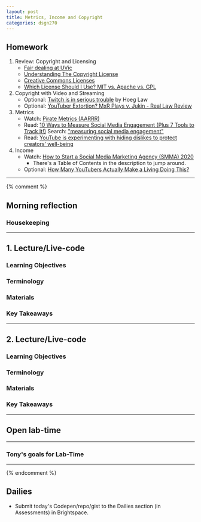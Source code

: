 ```yaml
---
layout: post
title: Metrics, Income and Copyright
categories: dsgn270
---
```


## Homework
1. Review: Copyright and Licensing
    - [Fair dealing at UVic](https://www.uvic.ca/library/featured/copyright/fairdealing/index.php)
    - [Understanding The Copyright License](https://www.smashingmagazine.com/2011/06/understanding-copyright-and-licenses/)
    - [Creative Commons Licenses](https://creativecommons.org/about/cclicenses/)
    - [Which License Should I Use? MIT vs. Apache vs. GPL](https://exygy.com/blog/which-license-should-i-use-mit-vs-apache-vs-gpl/)
2. Copyright with Video and Streaming
    - Optional: [Twitch is in serious trouble](https://youtu.be/E7wnROhHBH4) by Hoeg Law
    - Optional: [YouTuber Extortion? MxR Plays v. Jukin - Real Law Review](https://youtu.be/5A_i-sB9H0Q)
3. Metrics
    - Watch: [Pirate Metrics (AARRR)](https://www.youtube.com/watch?v=CcDpxG_Wz-k)
    - Read: [10 Ways to Measure Social Media Engagement (Plus 7 Tools to Track It!)](https://www.singlegrain.com/blog-posts/10-ways-to-measure-social-media-engagement/)
        Search: ["measuring social media engagement"](https://www.google.com/search?q=measuring+social+media+engagement)
    - Read: [YouTube is experimenting with hiding dislikes to protect creators’ well-being](https://www.theverge.com/2021/3/30/22358992/youtube-hiding-dislikes-experiment-creator-review-bomb)
4. Income
    - Watch: [How to Start a Social Media Marketing Agency (SMMA) 2020](https://youtu.be/754pSl_wm1E)
        - There's a Table of Contents in the description to jump around.
    - Optional: [How Many YouTubers Actually Make a Living Doing This?](https://youtu.be/L7e0tkXPOjA)

---
{% comment %}

## Morning reflection
### Housekeeping

---

## 1. Lecture/Live-code
### Learning Objectives
### Terminology
### Materials
### Key Takeaways

---

## 2. Lecture/Live-code
### Learning Objectives
### Terminology
### Materials
### Key Takeaways

---

## Open lab-time

---

### Tony's goals for Lab-Time

---
{% endcomment %}

## Dailies
- Submit today's Codepen/repo/gist to the Dailies section (in Assessments) in Brightspace.